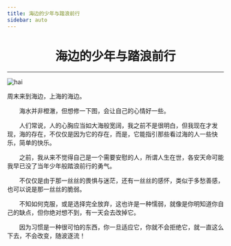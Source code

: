 ```yaml
---
title: 海边的少年与踏浪前行
sidebar: auto
---
```


# <center>海边的少年与踏浪前行</center>

***

<img :src="$withBase('/hai.jpg')" alt="hai">
<br>

周末来到海边，上海的海边。

    海水并非橙澈，但想修一下图，会让自己的心情好一些。

    人们常说，人的心胸应当如大海般宽阔，我之前不是很明白，但我现在才发现，海的存在，不仅仅是因为它的存在，而是，它能指引那些看过海的人一些快乐，简单的快乐。

    之前，我从来不觉得自己是一个需要安慰的人，所谓人生在世，各安天命可能我早已没了当年少年般踏浪前行的勇气。

    不仅仅是由于那一丝丝的畏惧与迷茫，还有一丝丝的感怀，类似于多愁善感，也可以说是那一丝丝的脆弱。

    不知如何克服，或是选择完全放弃，这也许是一种懦弱，就像是你明知道你自己的缺点，但你绝对想不到，有一天会去改掉它。

    因为习惯是一种很可怕的东西，你一旦适应它，你就不会拒绝它，就一直这么下去，不会改变，随波逐流！